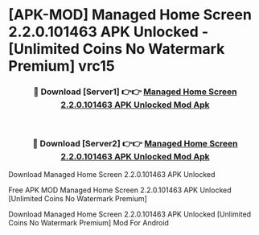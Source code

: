 # [APK-MOD] Managed Home Screen 2.2.0.101463 APK Unlocked - [Unlimited Coins No Watermark Premium] vrc15



<div align="center">
<h3>🔴 Download [Server1] 👉👉 <a href="https://momento.my/?title=Managed_Home_Screen_2.2.0.101463_APK_Unlocked">Managed Home Screen 2.2.0.101463 APK Unlocked Mod Apk</a></h3><br>

<h3>🔴 Download [Server2] 👉👉 <a href="https://momento.my/?title=Managed_Home_Screen_2.2.0.101463_APK_Unlocked">Managed Home Screen 2.2.0.101463 APK Unlocked Mod Apk</a></h3>
</div>



Download Managed Home Screen 2.2.0.101463 APK Unlocked 

Free APK MOD Managed Home Screen 2.2.0.101463 APK Unlocked [Unlimited Coins No Watermark Premium]

Download Managed Home Screen 2.2.0.101463 APK Unlocked [Unlimited Coins No Watermark Premium] Mod For Android
